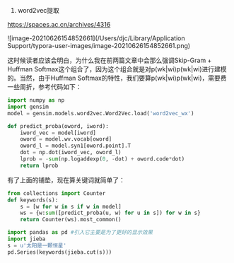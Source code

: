 1. word2vec提取

https://spaces.ac.cn/archives/4316

![image-20210626154852661](/Users/djc/Library/Application Support/typora-user-images/image-20210626154852661.png)

这时候读者应该会明白，为什么我在前两篇文章中会那么强调Skip-Gram + Huffman Softmax这个组合了，因为这个组合就是对p(wk|wi)p(wk|wi)进行建模的。当然，由于Huffman Softmax的特性，我们要算p(wk|wi)p(wk|wi)，需要费一些周折，参考代码如下：

```python
import numpy as np
import gensim
model = gensim.models.word2vec.Word2Vec.load('word2vec_wx')

def predict_proba(oword, iword):
    iword_vec = model[iword]
    oword = model.wv.vocab[oword]
    oword_l = model.syn1[oword.point].T
    dot = np.dot(iword_vec, oword_l)
    lprob = -sum(np.logaddexp(0, -dot) + oword.code*dot) 
    return lprob
```

有了上面的铺垫，现在算关键词就简单了：

```python
from collections import Counter
def keywords(s):
    s = [w for w in s if w in model]
    ws = {w:sum([predict_proba(u, w) for u in s]) for w in s}
    return Counter(ws).most_common()

import pandas as pd #引入它主要是为了更好的显示效果
import jieba
s = u'太阳是一颗恒星'
pd.Series(keywords(jieba.cut(s)))
```
